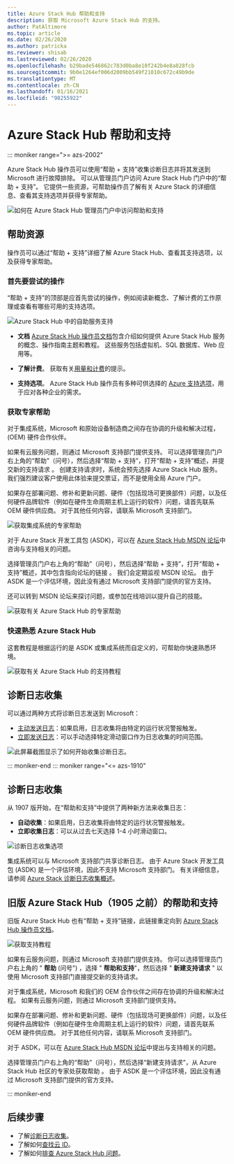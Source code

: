 ```yaml
---
title: Azure Stack Hub 帮助和支持
description: 获取 Microsoft Azure Stack Hub 的支持。
author: PatAltimore
ms.topic: article
ms.date: 02/26/2020
ms.author: patricka
ms.reviewer: shisab
ms.lastreviewed: 02/26/2020
ms.openlocfilehash: b29bade546862c783d0ba8e10f242b4e8a828fcb
ms.sourcegitcommit: 9b0e1264ef006d2009bb549f21010c672c49b9de
ms.translationtype: MT
ms.contentlocale: zh-CN
ms.lasthandoff: 01/16/2021
ms.locfileid: "98255922"
---
```

# <a name="azure-stack-hub-help-and-support"></a>Azure Stack Hub 帮助和支持

::: moniker range=">= azs-2002"

Azure Stack Hub 操作员可以使用“帮助 + 支持”收集诊断日志并将其发送到 Microsoft 进行故障排除。 可以从管理员门户访问 Azure Stack Hub 门户中的“帮助 + 支持”。 它提供一些资源，可帮助操作员了解有关 Azure Stack 的详细信息、查看其支持选项并获得专家帮助。  

![如何在 Azure Stack Hub 管理员门户中访问帮助和支持](media/azure-stack-help-and-support/help-and-support.png)

## <a name="help-resources"></a>帮助资源

操作员可以通过“帮助 + 支持”详细了解 Azure Stack Hub、查看其支持选项，以及获得专家帮助。

### <a name="things-to-try-first"></a>首先要尝试的操作

“帮助 + 支持”的顶部是应首先尝试的操作，例如阅读新概念、了解计费的工作原理或查看有哪些可用的支持选项。

![Azure Stack Hub 中的自助服务支持](media/azure-stack-help-and-support/get-support-tiles.png)

- **文档** [Azure Stack Hub 操作员文档](index.yml)包含介绍如何提供 Azure Stack Hub 服务的概念、操作指南主题和教程。 这些服务包括虚拟机、SQL 数据库、Web 应用等。

- **了解计费**。 获取有关[用量和计费](azure-stack-billing-and-chargeback.md)的提示。

- **支持选项**。 Azure Stack Hub 操作员有多种可供选择的 [Azure 支持选项](./azure-stack-manage-basics.md)，用于应对各种企业的需求。

### <a name="get-expert-help"></a>获取专家帮助

对于集成系统，Microsoft 和原始设备制造商之间存在协调的升级和解决过程， (OEM) 硬件合作伙伴。

如果有云服务问题，则通过 Microsoft 支持部门提供支持。 可以选择管理员门户右上角的“帮助”（问号），然后选择“帮助 + 支持”，打开“帮助 + 支持”概述，并提交新的支持请求  。 创建支持请求时，系统会预先选择 Azure Stack Hub 服务。 我们强烈建议客户使用此体验来提交票证，而不是使用全局 Azure 门户。

如果存在部署问题、修补和更新问题、硬件（包括现场可更换部件）问题，以及任何硬件品牌软件（例如在硬件生命周期主机上运行的软件）问题，请首先联系 OEM 硬件供应商。 对于其他任何内容，请联系 Microsoft 支持部门。

![获取集成系统的专家帮助](media/azure-stack-help-and-support/get-support-integrated.png)

对于 Azure Stack 开发工具包 (ASDK)，可以在 [Azure Stack Hub MSDN 论坛](https://social.msdn.microsoft.com/Forums/azure/home?forum=azurestack)中咨询与支持相关的问题。

选择管理员门户右上角的“帮助”（问号），然后选择“帮助 + 支持”，打开“帮助 + 支持”概述，其中包含指向论坛的链接  。 我们会定期监视 MSDN 论坛。 由于 ASDK 是一个评估环境，因此没有通过 Microsoft 支持部门提供的官方支持。

还可以转到 MSDN 论坛来探讨问题，或参加在线培训以提升自己的技能。

![获取有关 Azure Stack Hub 的专家帮助](media/azure-stack-help-and-support/get-support-cards.png)

### <a name="get-up-to-speed-with-azure-stack-hub"></a>快速熟悉 Azure Stack Hub

这套教程是根据运行的是 ASDK 或集成系统而自定义的，可帮助你快速熟悉环境。

![获取有关 Azure Stack Hub 的支持教程](media/azure-stack-help-and-support/get-support-tutorials.png)

## <a name="diagnostic-log-collection"></a>诊断日志收集

可以通过两种方式将诊断日志发送到 Microsoft：

- [主动发送日志](./diagnostic-log-collection.md#send-logs-proactively)：如果启用，日志收集将由特定的运行状况警报触发。
- [立即发送日志](./diagnostic-log-collection.md#send-logs-now)：可以手动选择特定滑动窗口作为日志收集的时间范围。

![此屏幕截图显示了如何开始收集诊断日志。](media/azure-stack-help-and-support/banner-enable-automatic-log-collection.png)

::: moniker-end
::: moniker range="<= azs-1910"

## <a name="diagnostic-log-collection"></a>诊断日志收集

从 1907 版开始，在“帮助和支持”中提供了两种新方法来收集日志：

- **自动收集**：如果启用，日志收集将由特定的运行状况警报触发。
- **立即收集日志**：可以从过去七天选择 1-4 小时滑动窗口。

![诊断日志收集选项](media/azure-stack-automatic-log-collection/azure-stack-log-collection-overview.png)

集成系统可以与 Microsoft 支持部门共享诊断日志。 由于 Azure Stack 开发工具包 (ASDK) 是一个评估环境，因此不支持 Microsoft 支持部门。 有关详细信息，请参阅 [Azure Stack 诊断日志收集概述](./diagnostic-log-collection.md)。

## <a name="help-and-support-for-earlier-releases-azure-stack-hub-pre-1905"></a>旧版 Azure Stack Hub（1905 之前）的帮助和支持

旧版 Azure Stack Hub 也有“帮助 + 支持”链接，此链接重定向到 [Azure Stack Hub 操作员文档](./index.yml)。

![获取支持教程](media/azure-stack-help-and-support/get-support-previous.png)

如果有云服务问题，则通过 Microsoft 支持部门提供支持。 你可以选择管理员门户右上角的 " **帮助** (问号") ，选择 " **帮助和支持**"，然后选择 " **新建支持请求** " 以使用 Microsoft 支持部门直接提交新的支持请求。

对于集成系统，Microsoft 和我们的 OEM 合作伙伴之间存在协调的升级和解决过程。 如果有云服务问题，则通过 Microsoft 支持部门提供支持。

如果存在部署问题、修补和更新问题、硬件（包括现场可更换部件）问题，以及任何硬件品牌软件（例如在硬件生命周期主机上运行的软件）问题，请首先联系 OEM 硬件供应商。 对于其他任何内容，请联系 Microsoft 支持部门。

对于 ASDK，可以在 [Azure Stack Hub MSDN 论坛](https://social.msdn.microsoft.com/Forums/azure/home?forum=azurestack)中提出与支持相关的问题。

选择管理员门户右上角的“帮助”（问号），然后选择“新建支持请求”，从 Azure Stack Hub 社区的专家处获取帮助 。 由于 ASDK 是一个评估环境，因此没有通过 Microsoft 支持部门提供的官方支持。

::: moniker-end

## <a name="next-steps"></a>后续步骤

- 了解[诊断日志收集](./diagnostic-log-collection.md)。
- 了解如何[查找云 ID](azure-stack-find-cloud-id.md)。
- 了解如何[排查 Azure Stack Hub 问题](azure-stack-troubleshooting.md)。